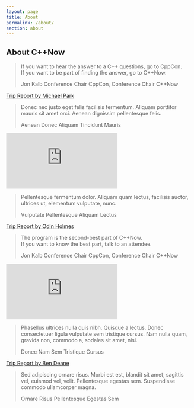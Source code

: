 ```yaml
---
layout: page
title: About
permalink: /about/
section: about
---
```


## About C++Now

<blockquote class="quote">
    <p class="quoteText">
        If you want to hear the answer to a C++ questions, go to CppCon.<br>
        If you want to be part of finding the answer, go to C++Now.
    </p>
    <span class="quoteAuthor">Jon Kalb</span>
    <span class="quoteCredentials">Conference Chair CppCon, Conference Chair C++Now</span>
</blockquote>

<div class="tripReport">
    <a href="https://mpark.github.io/trip-report/2017/05/20/cppnow-2017/">Trip Report by Michael Park</a>
</div>

<blockquote class="quote replaceQuote">
    <p class="quoteText">
        Donec nec justo eget felis facilisis fermentum. Aliquam porttitor mauris sit amet orci. Aenean dignissim pellentesque felis.
    </p>
    <span class="quoteAuthor">Aenean Donec</span>
    <span class="quoteCredentials">Aliquam Tincidunt Mauris</span>
</blockquote>

<div class="yt"><iframe src="https://www.youtube.com/embed/QsYuEsZVy3I?color=white&rel=0" frameborder="0" sandbox="allow-scripts allow-same-origin allow-popups" allowfullscreen=""></iframe></div>

<blockquote class="quote replaceQuote">
    <p class="quoteText">
        Pellentesque fermentum dolor. Aliquam quam lectus, facilisis auctor, ultrices ut, elementum vulputate, nunc.
    </p>
    <span class="quoteAuthor">Vulputate Pellentesque</span>
    <span class="quoteCredentials">Aliquam Lectus</span>
</blockquote>

<div class="tripReport">
    <a href="http://odinthenerd.blogspot.com/2017/05/cppnow-trip-report.html">Trip Report by Odin Holmes</a>
</div>

<blockquote class="quote">
    <p class="quoteText">
        The program is the second-best part of C++Now.<br>
        If you want to know the best part, talk to an attendee.
    </p>
    <span class="quoteAuthor">Jon Kalb</span>
    <span class="quoteCredentials">Conference Chair CppCon, Conference Chair C++Now</span>
</blockquote>

<div class="yt"><iframe src="https://www.youtube.com/embed/kdbYLOBNguk?color=white&rel=0" frameborder="0" sandbox="allow-scripts allow-same-origin allow-popups" allowfullscreen=""></iframe></div>

<blockquote class="quote replaceQuote">
    <p class="quoteText">
        Phasellus ultrices nulla quis nibh. Quisque a lectus. Donec consectetuer ligula vulputate sem tristique cursus. Nam nulla quam, gravida non, commodo a, sodales sit amet, nisi.
    </p>
    <span class="quoteAuthor">Donec Nam</span>
    <span class="quoteCredentials">Sem Tristique Cursus</span>
</blockquote>

<div class="tripReport">
    <a href="http://www.elbeno.com/blog/?p=1443">Trip Report by Ben Deane</a>
</div>

<blockquote class="quote replaceQuote">
    <p class="quoteText">
        Sed adipiscing ornare risus. Morbi est est, blandit sit amet, sagittis vel, euismod vel, velit. Pellentesque egestas sem. Suspendisse commodo ullamcorper magna.
    </p>
    <span class="quoteAuthor">Ornare Risus</span>
    <span class="quoteCredentials">Pellentesque Egestas Sem</span>
</blockquote>

<script>
// Source in AboutPageQuoteShuffler.js; Add new entries: [quote, name, credentials]
!function(){function e(e){for(var i=e.length,s=-1,u=i-1,a=e.slice();++s<i;){var t=s+Math.floor(Math.random()*(u-s+1)),r=a[t]
a[t]=a[s],a[s]=r}return a}var i=[
["Lorem ipsum dolor sit amet, consectetuer adipiscing elit. Donec odio. Quisque volutpat mattis eros. Nullam malesuada erat ut turpis. Suspendisse urna nibh, viverra non, semper suscipit, posuere a, pede.","Francisco Meyer","Lorem Ipsum Dolor"],
["Donec nec justo eget felis facilisis fermentum. Aliquam porttitor mauris sit amet orci. Aenean dignissim pellentesque felis.","Frances Weaver","Aliquam Tincidunt Mauris"],
["Morbi in sem quis dui placerat ornare. Pellentesque odio nisi, euismod in, pharetra a, ultricies in, diam. Sed arcu. Cras consequat.","Carlton Love","Vestibulum Auctor Dapibus"],
["Praesent dapibus, neque id cursus faucibus, tortor neque egestas augue, eu vulputate magna eros eu erat. Aliquam erat volutpat. Nam dui mi, tincidunt quis, accumsan porttitor, facilisis luctus, metus.","Hattie Clayton","Nunc Dignissim Risus"],
["Phasellus ultrices nulla quis nibh. Quisque a lectus. Donec consectetuer ligula vulputate sem tristique cursus. Nam nulla quam, gravida non, commodo a, sodales sit amet, nisi.","Iris King","Cras Ornare Tristique"],
["Pellentesque fermentum dolor. Aliquam quam lectus, facilisis auctor, ultrices ut, elementum vulputate, nunc.","Cory Payne","Vivamus Vestibulum Nulla"],
["Sed adipiscing ornare risus. Morbi est est, blandit sit amet, sagittis vel, euismod vel, velit. Pellentesque egestas sem. Suspendisse commodo ullamcorper magna.","Tracey Pittman","Praesent Placerat Risus"],
["Suspendisse mauris. Fusce accumsan mollis eros. Pellentesque a diam sit amet mi ullamcorper vehicula. Integer adipiscing risus a sem. Nullam quis massa sit amet nibh viverra malesuada. Nunc sem lacus, accumsan quis, faucibus non, congue vel, arcu.","Ramiro Bennett","Fusce Pellentesque Suscipit"],
["Ut scelerisque hendrerit tellus. Integer sagittis. Vivamus a mauris eget arcu gravida tristique. Nunc iaculis mi in ante. Vivamus imperdiet nibh feugiat est.","Casey Marshall","Integer Vitae Libero"],
["Ut convallis, sem sit amet interdum consectetuer, odio augue aliquam leo, nec dapibus tortor nibh sed augue. Integer eu magna sit amet metus fermentum posuere. Morbi sit amet nulla sed dolor elementum imperdiet.","Tonya May","Vestibulum Commodo Felis"],
["Quisque fermentum. Cum sociis natoque penatibus et magnis dis parturient montes, nascetur ridiculus mus.","Fernando Mendez","Ut Aliquam Sollicitudin"],
["Pellentesque adipiscing eros ut libero. Ut condimentum mi vel tellus. Suspendisse laoreet. Fusce ut est sed dolor gravida convallis. Morbi vitae ante. Vivamus ultrices luctus nunc. Suspendisse et dolor. Etiam dignissim. Proin malesuada adipiscing lacus. Donec metus. Curabitur gravida.","Colin Holland","Cras Iaculis Ultricies"]
]
if(document.querySelectorAll){var s=e(i),u=document.querySelectorAll(".replaceQuote"),a=u.length
if(a>s)return
var t
for(t=0;a>t;t+=1){var r=s[t]
u[t].querySelector(".quoteText").innerHTML=r[0],u[t].querySelector(".quoteAuthor").innerHTML=r[1],u[t].querySelector(".quoteCredentials").innerHTML=r[2]}}}();
</script>
